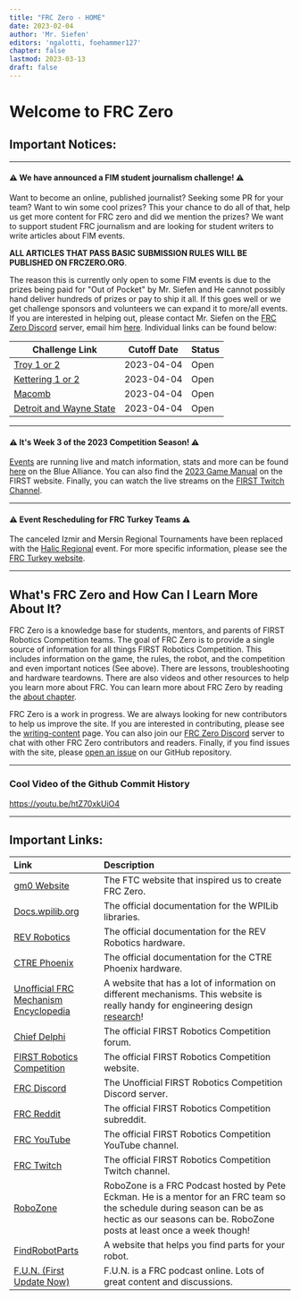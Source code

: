 ```yaml
---
title: "FRC Zero - HOME"
date: 2023-02-04
author: 'Mr. Siefen'
editors: 'ngalotti, foehammer127'
chapter: false
lastmod: 2023-03-13
draft: false
---
```


# Welcome to FRC Zero

## Important Notices:
---

#### &#x26A0; We have announced a FIM student journalism challenge! &#x26A0;

Want to become an online, published journalist? Seeking some PR for your team? Want to win some cool prizes? This your chance to do all of that, help us get more content for FRC zero and did we mention the prizes?  We want to support student FRC journalism and are looking for student writers to write articles about FIM events.

**ALL ARTICLES THAT PASS BASIC SUBMISSION RULES WILL BE PUBLISHED ON FRCZERO.ORG**.

The reason this is currently only open to some FIM events is due to the prizes being paid for "Out of Pocket" by Mr. Siefen and He cannot possibly hand deliver hundreds of prizes or pay to ship it all. If this goes well or we get challenge sponsors and volunteers we can expand it to more/all events.  If you are interested in helping out, please contact Mr. Siefen on the [FRC Zero Discord](https://discord.gg/Ja2WFKCjEK) server, email him [here](mailto:siefens.robot.emporium@gmail.com).  Individual links can be found below:

| Challenge Link | Cutoff Date | Status |
| --- | --- | --- |
| [Troy 1 or 2](https://FRCzero.org/about/writing-content/2023mitry-article-challenge/) | 2023-04-04 | Open |
| [Kettering 1 or 2](https://FRCzero.org/about/writing-content/2023miket-article-challenge/) | 2023-04-04 | Open |
| [Macomb](https://FRCzero.org/about/writing-content/2023mimcc-article-challenge/) | 2023-04-04 | Open |
| [Detroit and Wayne State](https://FRCzero.org/about/writing-content/2023midet-article-challenge/) | 2023-04-04 | Open |

---

#### &#x26A0; It's Week 3 of the 2023 Competition Season! &#x26A0;

[Events](/competition/events/) are running live and match information, stats and more can be found [here](https://www.thebluealliance.com/events) on the Blue Alliance.  You can also find the [2023 Game Manual](https://firstFRC.blob.core.windows.net/FRC2023/Manual/2023FRCGameManual.pdf) on the FIRST website.  Finally, you can watch the live streams on the [FIRST Twitch Channel](https://www.thebluealliance.com/gameday#chat=hidden).

---

#### &#x26A0; Event Rescheduling for FRC Turkey Teams &#x26A0;

The canceled Izmir and Mersin Regional Tournaments have been replaced with the [Halic Regional](https://FRC-events.firstinspires.org/2023/TUHC) event. For more specific information, please see the [FRC Turkey website](https://www.FRCturkey.org/2023-izmir-mersin-regional/).

---

## What's FRC Zero and How Can I Learn More About It?

FRC Zero is a knowledge base for students, mentors, and parents of FIRST Robotics Competition teams.  The goal of FRC Zero is to provide a single source of information for all things FIRST Robotics Competition.  This includes information on the game, the rules, the robot, and the competition and even important notices (See above). There are lessons, troubleshooting and hardware teardowns.  There are also videos and other resources to help you learn more about FRC. You can learn more about FRC Zero by reading the [about chapter](/about/).

FRC Zero is a work in progress.  We are always looking for new contributors to help us improve the site.  If you are interested in contributing, please see the [writing-content](/about/writing-content) page. You can also join our [FRC Zero Discord](https://discord.gg/Ja2WFKCjEK) server to chat with other FRC Zero contributors and readers. Finally, if you find issues with the site, please [open an issue](https://github.com/FRC0/FRC0site/issues/new/choose) on our GitHub repository.

---

### Cool Video of the Github Commit History

https://youtu.be/htZ70xkUiO4

---

## Important Links:

| Link | Description |
| :--- | :--- |
| [gm0 Website](https://gm0.org) | The FTC website that inspired us to create FRC Zero. |
| [Docs.wpilib.org](https://docs.wpilib.org/en/stable/) | The official documentation for the WPILib libraries. |
| [REV Robotics](https://docs.revrobotics.com/docs/rev-ion) | The official documentation for the REV Robotics hardware. |
| [CTRE Phoenix](https://phoenix-documentation.readthedocs.io/en/latest/) | The official documentation for the CTRE Phoenix hardware. |
| [Unofficial FRC Mechanism Encyclopedia](https://www.projectb.net.au/resources/robot-mechanisms/) | A website that has a lot of information on different mechanisms. This website is really handy for engineering design [research](https://FRCzero.org/engineering_design/design_process/research_the_problem/)! |
| [Chief Delphi](https://www.chiefdelphi.com/) | The official FIRST Robotics Competition forum. |
| [FIRST Robotics Competition](https://www.firstinspires.org/robotics/FRC) | The official FIRST Robotics Competition website. |
| [FRC Discord](https://discord.gg/FRC) | The Unofficial FIRST Robotics Competition Discord server. |
| [FRC Reddit](https://www.reddit.com/r/FRC/) | The official FIRST Robotics Competition subreddit. |
| [FRC YouTube](https://www.youtube.com/@FIRSTRoboticsCompetition) | The official FIRST Robotics Competition YouTube channel. |
| [FRC Twitch](https://www.twitch.tv/firstinspires) | The official FIRST Robotics Competition Twitch channel. |
| [RoboZone](https://www.youtube.com/c/RoboZoneTV) | RoboZone is a FRC Podcast hosted by Pete Eckman. He is a mentor for an FRC team so the schedule during season can be as hectic as our seasons can be. RoboZone posts at least once a week though! |
| [FindRobotParts](https://www.findrobotparts.com/) | A website that helps you find parts for your robot. |
| [F.U.N. (First Update Now)](https://www.youtube.com/firstupdatesnow) | F.U.N. is a FRC podcast online. Lots of great content and discussions. |
